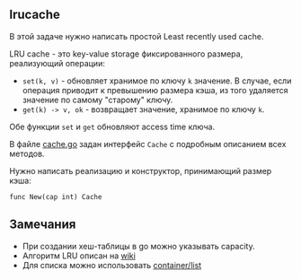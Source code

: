 ## lrucache

В этой задаче нужно написать простой Least recently used cache.

LRU cache - это key-value storage фиксированного размера, реализующий операции:
* `set(k, v)` - обновляет хранимое по ключу `k` значение.
  В случае, если операция приводит к превышению размера кэша,
  из того удаляется значение по самому "старому" ключу.
* `get(k) -> v, ok` - возвращает значение, хранимое по ключу `k`.

Обе функции `set` и `get` обновляют access time ключа.

В файле [cache.go](./cache.go) задан интерфейс `Cache` с подробным описанием всех методов.

Нужно написать реализацию и конструктор, принимающий размер кэша:
```
func New(cap int) Cache
```

## Замечания
  - При создании хеш-таблицы в go можно указывать capacity.
  - Алгоритм LRU описан на [wiki](https://en.wikipedia.org/wiki/Cache_replacement_policies#Least_recently_used_(LRU))
  - Для списка можно использовать [container/list](https://golang.org/pkg/container/list/)
